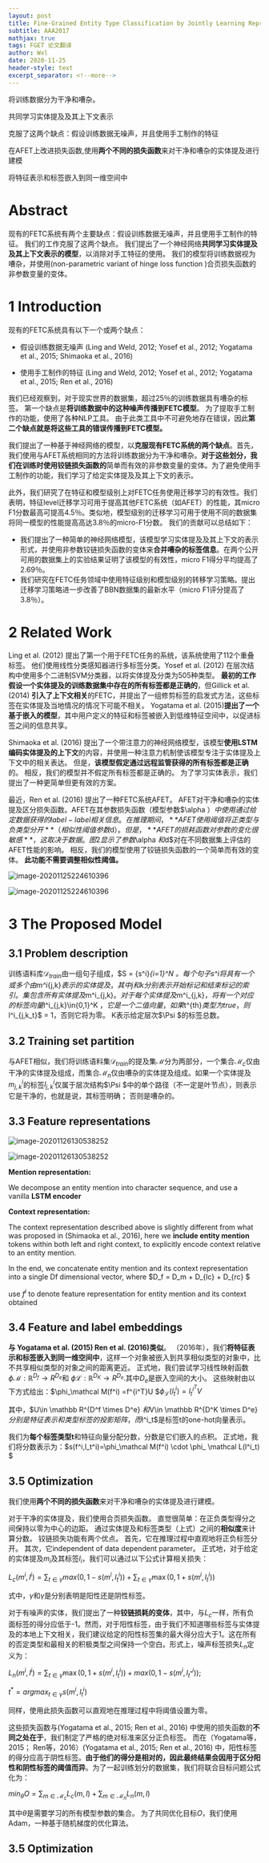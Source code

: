 ```yaml
---
layout: post
title: Fine-Grained Entity Type Classification by Jointly Learning Representations and Label Embeddings 
subtitle: AAA2017
mathjax: true
tags: FGET 论文翻译
author: Wxl
date: 2020-11-25
header-style: text
excerpt_separator: <!--more-->
---
```


将训练数据分为干净和嘈杂。

共同学习实体提及及其上下文表示

克服了这两个缺点：假设训练数据无噪声，并且使用手工制作的特征

在AFET上改进损失函数,使用**两个不同的损失函数**来对干净和嘈杂的实体提及进行建模

将特征表示和标签嵌入到同一维空间中



 <!--more-->

# Abstract  

现有的FETC系统有两个主要缺点：假设训练数据无噪声，并且使用手工制作的特征。  我们的工作克服了这两个缺点。 我们提出了一个神经网络**共同学习实体提及及其上下文表示的模型**，以消除对手工特征的使用。 我们的模型将训练数据视为嘈杂，并使用(non-parametric variant of hinge loss function  )合页损失函数的非参数变量的变体。

# 1 Introduction  

现有的FETC系统具有以下一个或两个缺点：

- 假设训练数据无噪声 (Ling and Weld, 2012; Yosef et al., 2012; Yogatama et al., 2015; Shimaoka et al., 2016)

- 使用手工制作的特征 (Ling and Weld, 2012; Yosef et al., 2012; Yogatama et al., 2015; Ren et al., 2016)  

我们已经观察到，对于现实世界的数据集，超过25％的训练数据具有嘈杂的标签。 第一个缺点是**将训练数据中的这种噪声传播到FETC模型**。 为了提取手工制作的功能，使用了各种NLP工具。 由于此类工具中不可避免地存在错误，因此**第二个缺点就是将这些工具的错误传播到FETC模型。**

我们提出了一种基于神经网络的模型，以**克服现有FETC系统的两个缺点**。首先，我们使用与AFET系统相同的方法将训练数据分为干净和嘈杂。**对于这些划分，我们在训练时使用铰链损失函数的**简单而有效的非参数变量的变体。为了避免使用手工制作的功能，我们学习了给定实体提及及其上下文的表示。

此外，我们研究了在特征和模型级别上对FETC任务使用迁移学习的有效性。我们表明，特征level迁移学习可用于提高其他FETC系统（如AFET）的性能，其micro  F1分数最高可提高4.5％。类似地，模型级别的迁移学习可用于使用不同的数据集将同一模型的性能提高高达3.8％的micro-F1分数。
我们的贡献可以总结如下：

- 我们提出了一种简单的神经网络模型，该模型学习实体提及及其上下文的表示形式，并使用非参数铰链损失函数的变体来**合并嘈杂的标签信息**。在两个公开可用的数据集上的实验结果证明了该模型的有效性，micro  F1得分平均提高了2.69％。
- 我们研究在FETC任务领域中使用特征级别和模型级别的转移学习策略。提出迁移学习策略进一步改善了BBN数据集的最新水平（micro  F1评分提高了3.8％）。

# 2 Related Work  

Ling et al. (2012)  提出了第一个用于FETC任务的系统，该系统使用了112个重叠标签。 他们使用线性分类感知器进行多标签分类。Yosef et al. (2012) 在层次结构中使用多个二进制SVM分类器，以将实体提及分类为505种类型。 **最初的工作假设一个实体提及的训练数据集中存在的所有标签都是正确的**，但Gillick et al. (2014) **引入了上下文相关**的FETC，并提出了一组修剪标签的启发式方法，这些标签在实体提及当地情况的情况下可能不相关。 Yogatama et al. (2015)**提出了一个基于嵌入的模型**，其中用户定义的特征和标签被嵌入到低维特征空间中，以促进标签之间的信息共享。

Shimaoka et al. (2016)  提出了一个带注意力的神经网络模型，该模型**使用LSTM编码实体提及的上下文**的内容，并使用一种注意力机制使该模型专注于实体提及上下文中的相关表达。 但是，**该模型假定通过远程监管获得的所有标签都是正确**的。 相反，我们的模型并不假定所有标签都是正确的。 为了学习实体表示，我们提出了一种更简单但更有效的方案。

最近，Ren et al. (2016)   提出了一种FETC系统AFET。 AFET对干净和嘈杂的实体提及区分损失函数。AFET在其参数损失函数（模型参数$\alpha $）中使用通过给定数据获得的label-label 相关信息。 在推理期间，**AFET使用阈值将正类型与负类型分开**（相似性阈值参数$d$）。 但是，**AFET的损耗函数对参数的变化很敏感**，这取决于数据。 图2显示了参数$\alpha $和$d$对在不同数据集上评估的AFET性能的影响。 相反，我们的模型使用了铰链损失函数的一个简单而有效的变体。 **此功能不需要调整相似性阈值。**

![image-20201125224610396](/assets/fet/image-20201125224610396.png)

![image-20201125224610396](../assets/fet/image-20201125224610396.png)

# 3 The Proposed Model

## 3.1 Problem description  

训练语料库$\mathcal D_{train}$由一组句子组成，$S = \{s^i\}_{i=1}^N $。 每个句子$s^i$将具有一个或多个由$m^i_{j,k}$表示的实体提及，其中j和k分别表示开始标记和结束标记的索引。 集包含所有实体提及$m^i_{j,k}$。 对于每个实体提及$m^i_{j,k}$，将有一个对应的标签向量$l^i_{j,k}\in\{0,1\}^K $，它是一个二值向量，如果$t^{th}$类型为true，则$l^i_{j,k_t}$ = 1，否则它将为零。 K表示给定层次$\Psi $的标签总数。

## 3.2 Training set partition  

与AFET相似，我们将训练语料集$\mathcal D_{train}$的提及集$\mathcal M$分为两部分，一个集合$\mathcal M_c$仅由干净的实体提及组成，而集合$\mathcal M_n$仅由嘈杂的实体提及组成。如果一个实体提及$m^i_{j,k}$的标签$l^i_{j,k}$仅属于层次结构$\Psi $中的单个路径（不一定是叶节点），则表示它是干净的，也就是说，其标签明确； 否则是嘈杂的。 

## 3.3 Feature representations

![image-20201126130538252](/assets/fet/image-20201126130538252.png)

![image-20201126130538252](../assets/fet/image-20201126130538252.png)

**Mention representation:**  

We decompose an entity mention into character sequence, and use a vanilla **LSTM encoder**   

**Context representation:**   

The context representation described above is slightly different from what was proposed in (Shimaoka et al., 2016), here we **include entity mention** tokens within both left and right context, to explicitly encode context relative to an entity mention.

In the end, we concatenate entity mention and its context representation into a single Df dimensional vector, where $D_f = D_m + D_{lc} + D_{rc} $

use $f^i$ to denote feature representation for entity mention and its context obtained  

## 3.4 Feature and label embeddings  

**与 Yogatama et al. (2015)  Ren et al. (2016)类似**。 （2016年），我们**将特征表示和标签嵌入到同一维空间中**，这样一个对象被嵌入到共享相似类型的对象中，比不共享相似类型的对象之间的距离更近。 正式地，我们尝试学习线性映射函数$\phi \mathcal M :\mathbb R^{D_f} \rightarrow R^{D_e}$和  $\phi \mathcal L:\mathbb R^{D_K} \rightarrow R^{D_e}$.其中$D_e$是嵌入空间的大小。 这些映射由以下方式给出：$\phi_\mathcal M(f^i) =f^{i^T}U $$\phi_ \mathcal L(l^i_t) =l_t^{i^T}V$

其中，$U\in \mathbb R^{D^f \times D^e} $和$V\in \mathbb R^{D^K \times D^e} $分别是特征表示和类型标签的投影矩阵，而$l^i_t$是标签t的one-hot向量表示。

 我们为**每个标签类型t**和特征向量分配分数，分数是它们嵌入的点积。 正式地，我们将分数表示为：$s(f^i,l_t^i)=\phi_\mathcal M(f^i) \cdot \phi_ \mathcal L(l^i_t) $

## 3.5 Optimization  

我们使用**两个不同的损失函数**来对干净和嘈杂的实体提及进行建模。

 对于干净的实体提及，我们使用合页损失函数。 直觉很简单：在正负类型得分之间保持以零为中心的边距。 通过实体提及和标签类型（上式）之间的**相似度**来计算分数。 铰链损失功能有两个优点。 首先，它在推理过程中直观地将正负标签分开。 其次，它independent of data dependent parameter。 正式地，对于给定的实体提及$m_i$及其标签$l_i$，我们可以通过以下公式计算相关损失：

$L_c(m^i,l^i)=\sum_{t\in \gamma}max(0,1-s(m^i,l_t^i))+\sum_{t\in \bar \gamma}\max(0,1+s(m^i,l_t^i))$

式中，$\gamma$和$\bar \gamma$是分别表明是阳性还是阴性标签。

对于有噪声的实体，我们提出了一种**铰链损耗的变体**，其中，与$L_c$一样，所有负面标签的得分应低于-1。然而，对于阳性标签，由于我们不知道哪些标签与实体提及的本地上下文相关，我们建议给定的阳性标签集的最大得分应大于1。这在所有的否定类型和最相关的积极类型之间保持一个空白。形式上，噪声标签损失$L_n$定义为：

$L_n(m^i,l^i)=\sum_{t\in \bar \gamma}\max(0,1+s(m^i,l_t^i))+ max(0,1-s(m^i,l_{t^*}^i));$

$t^*=argmax_{t \in \gamma}s(m^i,l_t^i)$

同样，使用此损失函数可以直观地在推理过程中将阈值设置为零。

这些损失函数与(Yogatama et al., 2015; Ren et al., 2016)  中使用的损失函数的**不同之处在于**，我们制定了严格的绝对标准来区分正负标签。 而在（Yogatama等，2015； Ren等，2016）(Yogatama et al., 2015; Ren et al., 2016)  中，阳性标签的得分应高于阴性标签。**由于他们的得分是相对的，因此最终结果会因用于区分阳性和阴性标签的阈值而异**。为了一起训练划分的数据集，我们将联合目标问题公式化为：

$min_{\theta}O= \sum_{m \in \mathcal M_c} L_c(m,l)+\sum_{m \in \mathcal M_n}L_n(m,l)$

其中$\theta$是需要学习的所有模型参数的集合。 为了共同优化目标$O$，我们使用Adam，一种基于随机梯度的优化算法。



## 3.5 Optimization  